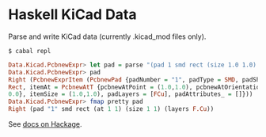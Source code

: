 # Haskell KiCad Data

Parse and write KiCad data (currently .kicad_mod files only).


    $ cabal repl

```haskell
Data.Kicad.PcbnewExpr> let pad = parse "(pad 1 smd rect (size 1.0 1.0) (at 1.0 1.0) (layers F.Cu))"
Data.Kicad.PcbnewExpr> pad
Right (PcbnewExprItem (PcbnewPad {padNumber = "1", padType = SMD, padShape =
Rect, itemAt = PcbnewAtT {pcbnewAtPoint = (1.0,1.0), pcbnewAtOrientation =
0.0}, itemSize = (1.0,1.0), padLayers = [FCu], padAttributes_ = []}))
Data.Kicad.PcbnewExpr> fmap pretty pad
Right (pad "1" smd rect (at 1 1) (size 1 1) (layers F.Cu))
```


See [docs on Hackage](https://hackage.haskell.org/package/kicad-data).
